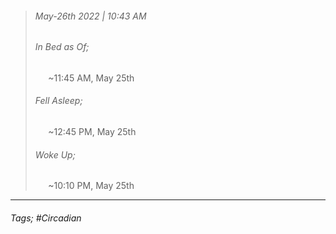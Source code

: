 >###### May-26th 2022 | 10:43 AM
>###### In Bed as Of;
> $\quad$ ~11:45 AM, May 25th
>###### Fell Asleep;
> $\quad$ ~12:45 PM, May 25th
>###### Woke Up;
> $\quad$ ~10:10 PM, May 25th
> <br>

--- 

###### Tags; #Circadian